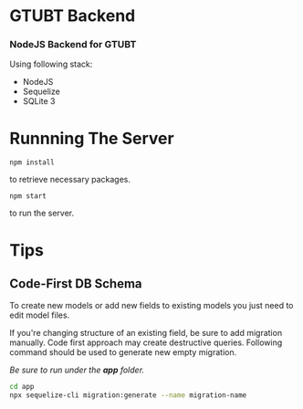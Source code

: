 # GTUBT Backend

### NodeJS Backend for GTUBT

Using following stack:

- NodeJS
- Sequelize
- SQLite 3

# Runnning The Server

```
npm install
```

to retrieve necessary packages.

```
npm start
```

to run the server.

# Tips

## Code-First DB Schema

To create new models or add new fields to existing models you just need to edit model files.

If you're changing structure of an existing field, be sure to add migration manually. Code first approach may create destructive queries.
Following command should be used to generate new empty migration.

_Be sure to run under the **app** folder._

```bash
cd app
npx sequelize-cli migration:generate --name migration-name
```
